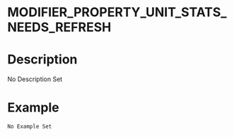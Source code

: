 # MODIFIER_PROPERTY_UNIT_STATS_NEEDS_REFRESH
# Description
No Description Set
# Example
```No Example Set```
